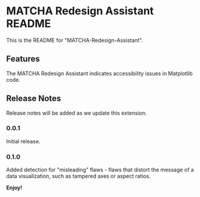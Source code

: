 # MATCHA Redesign Assistant README

This is the README for "MATCHA-Redesign-Assistant".

## Features

The MATCHA Redesign Assistant indicates accessibility issues in Matplotlib code.

## Release Notes

Release notes will be added as we update this extension.

### 0.0.1

Initial release.

### 0.1.0

Added detection for "misleading" flaws - flaws that distort the message of a data visualization, such as tampered axes or aspect ratios.

**Enjoy!**

